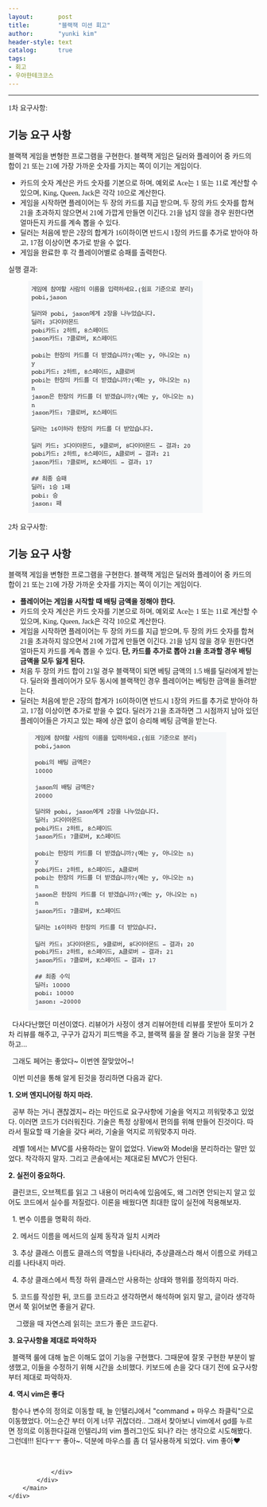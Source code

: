 ```yaml
---
layout:       post
title:        "블랙잭 미션 회고"
author:       "yunki kim"
header-style: text
catalog:      true
tags: 
- 회고
- 우아한테크코스
---
```


<head></head>
<body id="tt-body-page" class="">
<div id="wrap" class="wrap-right">
    <div id="container">
        <main class="main ">
            <div class="area-main">
                <div class="area-view">
                    <div class="article-header"></div>
                    <hr>
                    <div class="article-view">
                        <div class="contents_style">
                            <p data-ke-size="size16"><span style="font-family: 'Noto Serif KR';">1차 요구사항:</span></p>
<h2 data-ke-size="size26"><span style="font-family: 'Noto Serif KR';">기능 요구 사항</span></h2>
<p data-ke-size="size16"><span style="font-family: 'Noto Serif KR';">블랙잭 게임을 변형한 프로그램을 구현한다. 블랙잭 게임은 딜러와 플레이어 중 카드의 합이 21 또는 21에 가장 가까운 숫자를 가지는 쪽이 이기는 게임이다.</span></p>
<ul style="list-style-type: disc;" data-ke-list-type="disc">
<li><span style="font-family: 'Noto Serif KR';">카드의 숫자 계산은 카드 숫자를 기본으로 하며, 예외로 Ace는 1 또는 11로 계산할 수 있으며, King, Queen, Jack은 각각 10으로 계산한다.</span></li>
<li><span style="font-family: 'Noto Serif KR';">게임을 시작하면 플레이어는 두 장의 카드를 지급 받으며, 두 장의 카드 숫자를 합쳐 21을 초과하지 않으면서 21에 가깝게 만들면 이긴다. 21을 넘지 않을 경우 원한다면 얼마든지 카드를 계속 뽑을 수 있다.</span></li>
<li><span style="font-family: 'Noto Serif KR';">딜러는 처음에 받은 2장의 합계가 16이하이면 반드시 1장의 카드를 추가로 받아야 하고, 17점 이상이면 추가로 받을 수 없다.</span></li>
<li><span style="font-family: 'Noto Serif KR';">게임을 완료한 후 각 플레이어별로 승패를 출력한다.</span></li>
</ul>
<p data-ke-size="size16"><span style="font-family: 'Noto Serif KR';">실행 결과:</span></p>
<p></p><figure class="imageblock alignCenter">
    <span data-lightbox="lightbox">
        <img src="/img/67iU656Z7J6tIOuvuOyFmCDtmozqs6A=/img.png">
    </span>
    <figcaption></figcaption>
</figure><p></p>
<p data-ke-size="size16"><span style="font-family: 'Noto Serif KR';">2차 요구사항:</span></p>
<h2 data-ke-size="size26"><span style="font-family: 'Noto Serif KR';">기능 요구 사항</span></h2>
<p data-ke-size="size16"><span style="font-family: 'Noto Serif KR';">블랙잭 게임을 변형한 프로그램을 구현한다. 블랙잭 게임은 딜러와 플레이어 중 카드의 합이 21 또는 21에 가장 가까운 숫자를 가지는 쪽이 이기는 게임이다.</span></p>
<ul style="list-style-type: disc;" data-ke-list-type="disc">
<li><span style="font-family: 'Noto Serif KR';"><b>플레이어는 게임을 시작할 때 배팅 금액을 정해야 한다.</b></span></li>
<li><span style="font-family: 'Noto Serif KR';">카드의 숫자 계산은 카드 숫자를 기본으로 하며, 예외로 Ace는 1 또는 11로 계산할 수 있으며, King, Queen, Jack은 각각 10으로 계산한다.</span></li>
<li><span style="font-family: 'Noto Serif KR';">게임을 시작하면 플레이어는 두 장의 카드를 지급 받으며, 두 장의 카드 숫자를 합쳐 21을 초과하지 않으면서 21에 가깝게 만들면 이긴다. 21을 넘지 않을 경우 원한다면 얼마든지 카드를 계속 뽑을 수 있다.&nbsp;<b>단, 카드를 추가로 뽑아 21을 초과할 경우 배팅 금액을 모두 잃게 된다.</b></span></li>
<li><span style="font-family: 'Noto Serif KR';">처음 두 장의 카드 합이 21일 경우 블랙잭이 되면 베팅 금액의 1.5 배를 딜러에게 받는다. 딜러와 플레이어가 모두 동시에 블랙잭인 경우 플레이어는 베팅한 금액을 돌려받는다.</span></li>
<li><span style="font-family: 'Noto Serif KR';">딜러는 처음에 받은 2장의 합계가 16이하이면 반드시 1장의 카드를 추가로 받아야 하고, 17점 이상이면 추가로 받을 수 없다. 딜러가 21을 초과하면 그 시점까지 남아 있던 플레이어들은 가지고 있는 패에 상관 없이 승리해 베팅 금액을 받는다.</span></li>
</ul>
<p></p><figure class="imageblock alignCenter">
    <span data-lightbox="lightbox">
        <img src="/img/67iU656Z7J6tIOuvuOyFmCDtmozqs6A=/img_1.png">
    </span>
    <figcaption></figcaption>
</figure><p></p>
<p data-ke-size="size16">&nbsp; 다사다난했던 미션이였다. 리뷰어가 사정이 생겨 리뷰어한테 리뷰를 못받아 토미가 2차 리뷰를 해주고, 구구가 갑자기 피드백을 주고, 블랙잭 룰을 잘 몰라 기능을 잘못 구현하고...</p>
<p data-ke-size="size16">&nbsp; 그래도 페어는 좋았다~ 이번엔 잘맞았어~!</p>
<p data-ke-size="size16">&nbsp; 이번 미션을 통해 알게 된것을 정리하면 다음과 같다.</p>
<p data-ke-size="size16"><b>1. 오버 엔지니어링 하지 마라.</b></p>
<p data-ke-size="size16">&nbsp; 공부 하는 거니 괜찮겠지~ 라는 마인드로 요구사항에 기술을 억지고 끼워맞추고 있었다. 이러면 코드가 더러워진다. 기술은 특정 상황에서 편의를 위해 만들어 진것이다. 따라서 필요할 때 기술을 갖다 써라, 기술을 억지로 끼워맞추지 마라.</p>
<p data-ke-size="size16">&nbsp; 레벨 1에서는 MVC를 사용하라는 말이 없었다. View와 Model을 분리하라는 말만 있었다. 착각하지 말자. 그리고 콘솔에서는 제대로된 MVC가 안된다.</p>
<p data-ke-size="size16"><b>2. 실전이 중요하다.</b></p>
<p data-ke-size="size16">&nbsp; 클린코드, 오브젝트를 읽고 그 내용이 머리속에 있음에도, 왜 그러면 안되는지 알고 있어도 코드에서 실수를 저질렀다. 이론을 배웠다면 최대한 많이 실전에 적용해보자.</p>
<p data-ke-size="size16">&nbsp; 1. 변수 이름을 명확히 하라.</p>
<p data-ke-size="size16">&nbsp; 2. 메서드 이름을 메서드의 실제 동작과 일치 시켜라</p>
<p data-ke-size="size16">&nbsp; 3. 추상 클래스 이름도 클래스의 역할을 나타내라, 추상클래스라 해서 이름으로 카테고리를 나타내지 마라.</p>
<p data-ke-size="size16">&nbsp; 4. 추상 클래스에서 특정 하위 클래스만 사용하는 상태와 행위를 정의하지 마라.</p>
<p data-ke-size="size16">&nbsp; 5. 코드를 작성한 뒤, 코드를 코드라고 생각하면서 해석하며 읽지 말고, 글이라 생각하면서 쭉 읽어보면 좋을거 같다.</p>
<p data-ke-size="size16">&nbsp; &nbsp; 그랬을 때 자연스레 읽히는 코드가 좋은 코드같다.</p>
<p data-ke-size="size16"><b>3. 요구사항을 제대로 파악하자</b></p>
<p data-ke-size="size16">&nbsp; 블랙잭 룰에 대해 높은 이해도 없이 기능을 구현했다. 그때문에 잘못 구현한 부분이 발생했고, 이들을 수정하기 위해 시간을 소비했다. 키보드에 손을 갖다 대기 전에 요구사항부터 제대로 파악하자.</p>
<p data-ke-size="size16"><b>4. 역시 vim은 좋다</b></p>
<p data-ke-size="size16"><b>&nbsp;&nbsp;</b>함수나 변수의 정의로 이동할 때, 늘 인텔리J에서 "command + 마우스 좌클릭"으로 이동했었다. 어느순간 부터 이게 너무 귀찮더라.. 그래서 찾아보니 vim에서 gd를 누르면 정의로 이동한다길래 인텔리J의 vim 플러그인도 되나? 라는 생각으로 시도해봤다. 그런데!!! 된다ㅜㅜ 좋아~. 덕분에 마우스를 좀 더 덜사용하게 되었다. vim 좋아❤️</p>
                        </div>
                        <br>
                        <div class="tags"></div>
                    </div>
                    
                </div>
            </div>
        </main>
    </div>
</div>


</body>